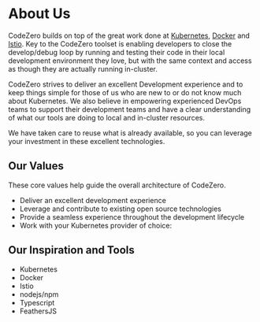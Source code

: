 # About Us

CodeZero builds on top of the great work done at [Kubernetes](http://kubernetes.io), [Docker](http://docker.com) and [Istio](http://istio.io). Key to the CodeZero toolset is enabling developers to close the develop/debug loop by running and testing their code in their local development environment they love, but with the same context and access as though they are actually running in-cluster.

CodeZero strives to deliver an excellent Development experience and to keep things simple for those of us who are new to or do not know much about Kubernetes. We also believe in empowering experienced DevOps teams to support their development teams and have a clear understanding of what our tools are doing to local and in-cluster resources.

We have taken care to reuse what is already available, so you can leverage your investment in these excellent technologies.

## Our Values

These core values help guide the overall architecture of CodeZero.

* Deliver an excellent development experience
* Leverage and contribute to existing open source technologies
* Provide a seamless experience throughout the development lifecycle
* Work with your Kubernetes provider of choice:

## Our Inspiration and Tools

* Kubernetes
* Docker
* Istio
* nodejs/npm
* Typescript
* FeathersJS
